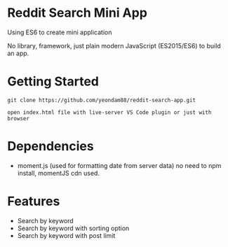 # Reddit Search Mini App
Using ES6 to create mini application

No library, framework, just plain modern JavaScript (ES2015/ES6) to build an app.


# Getting Started
```
git clone https://github.com/yeondam88/reddit-search-app.git

open index.html file with live-server VS Code plugin or just with browser

```

# Dependencies
- moment.js (used for formatting date from server data) no need to npm install, momentJS cdn used.

# Features
- Search by keyword
- Search by keyword with sorting option
- Search by keyword with post limit
